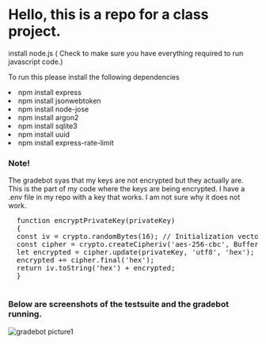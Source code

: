 <h1>Hello, this is a repo for a class project.</h1>

<p>install node.js ( Check to make sure you have everything required to run javascript code.)</p> 

<p> To run this please install the following dependencies </p>

<li>npm install express</li>
<li>npm install jsonwebtoken</li>
<li>npm install node-jose</li>
<li>npm install argon2</li>
<li>npm install sqlite3</li>
<li>npm install uuid</li>
<li>npm install express-rate-limit</li>

<h3>Note!</h3> 
<p>The gradebot syas that my keys are not encrypted but they actually are. This is the part of my code where the keys are being encrypted. I have a .env file in my repo with a key that works. I am not sure why it does not work.
</p>
<pre>
  function encryptPrivateKey(privateKey)
  {
  const iv = crypto.randomBytes(16); // Initialization vector
  const cipher = crypto.createCipheriv('aes-256-cbc', Buffer.from(process.env.NOT_MY_KEY, 'hex'), iv);
  let encrypted = cipher.update(privateKey, 'utf8', 'hex');
  encrypted += cipher.final('hex');
  return iv.toString('hex') + encrypted;
  }
 </pre>
<h3>Below are screenshots of the testsuite and the gradebot running.</h3>

![gradebot picture1](https://github.com/AishatIsFoye/JwksServer2024/assets/127973488/001f6d4a-2591-4b54-8175-889221207b46)


